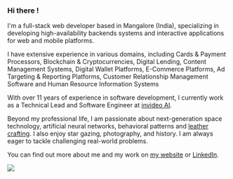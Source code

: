 ### Hi there !

<!--
**roydondsouza/roydondsouza** is a ✨ _special_ ✨ repository because its `README.md` (this file) appears on your GitHub profile.

Here are some ideas to get you started:

- 🔭 I’m currently working on ...
- 🌱 I’m currently learning ...
- 👯 I’m looking to collaborate on ...
- 🤔 I’m looking for help with ...
- 💬 Ask me about ...
- 📫 How to reach me: ...
- 😄 Pronouns: ...
- ⚡ Fun fact: ...
-->


I'm a full-stack web developer based in Mangalore (India), specializing in developing high-availability backends systems and interactive applications for web and mobile platforms.

I have extensive experience in various domains, including Cards & Payment Processors, Blockchain & Cryptocurrencies, Digital Lending, Content Management Systems, Digital Wallet Platforms, E-Commerce Platforms, Ad Targeting & Reporting Platforms, Customer Relationship Management Software and Human Resource Information Systems

With over 11 years of experience in software development, I currently work as a Technical Lead and Software Engineer at [invideo AI](https://invideo.io).

Beyond my professional life, I am passionate about next-generation space technology, artificial neural networks, behavioral patterns and [leather crafting](https://sneakyleather.com). I also enjoy star gazing, photography, and history. I am always eager to tackle challenging real-world problems.

You can find out more about me and my work on [my website](https://www.roydondsouza.com/?utm_source=github&utm_medium=cpc&utm_campaign=profile_referral) or [LinkedIn](https://www.linkedin.com/in/roydondsouza/).

![](https://hit.yhype.me/github/profile?user_id=8610709)
